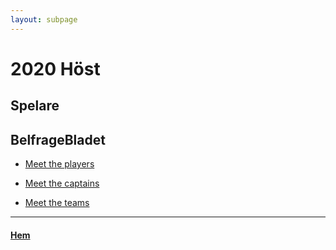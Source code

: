 ```yaml
---
layout: subpage
---
```


# 2020 Höst

## Spelare

## BelfrageBladet
- [Meet the players](https://vossaxel.github.io/inkomp/res/mtp2020H.pdf)

- [Meet the captains](https://vossaxel.github.io/inkomp/res/mtc2020H.pdf)

- [Meet the teams](https://vossaxel.github.io/inkomp/res/mtt2020H.pdf)

* * *

#### [Hem](./)

